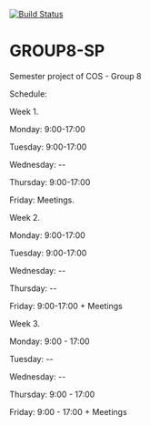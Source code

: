 [![Build Status](https://travis-ci.org/G3ralt/GROUP8-SP.svg?branch=master)](https://travis-ci.org/Jegp/cphbusiness-sem3-ci)

# GROUP8-SP
Semester project of COS - Group 8

Schedule:

Week 1.

Monday:  9:00-17:00

Tuesday: 9:00-17:00

Wednesday: --

Thursday: 9:00-17:00

Friday: Meetings.


Week 2.

Monday: 9:00-17:00

Tuesday: 9:00-17:00

Wednesday: --

Thursday:  --

Friday: 9:00-17:00 + Meetings


Week 3.

Monday:  9:00 - 17:00

Tuesday: -- 

Wednesday: --

Thursday: 9:00 - 17:00

Friday: 9:00 - 17:00 + Meetings


